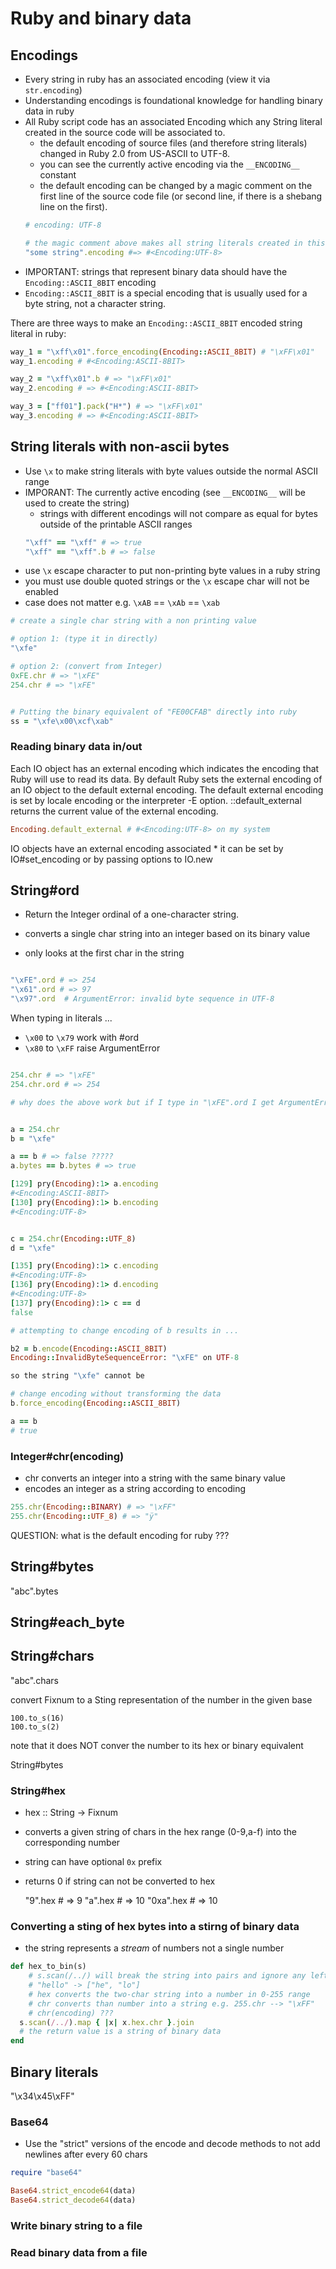 # Ruby and binary data

## Encodings

* Every string in ruby has an associated encoding (view it via `str.encoding`)
* Understanding encodings is foundational knowledge for handling binary data in ruby
* All Ruby script code has an associated Encoding which any String literal created in the source code will be associated to.
    * the default encoding of source files (and therefore string literals) changed in Ruby 2.0 from US-ASCII to UTF-8.
    * you can see the currently active encoding via the `__ENCODING__` constant
    * the default encoding can be changed by a magic comment on the first line of the source code file (or second line, if there is a shebang line on the first).
    ```ruby
    # encoding: UTF-8

    # the magic comment above makes all string literals created in this file use that encoding
    "some string".encoding #=> #<Encoding:UTF-8>
    ```
* IMPORTANT: strings that represent binary data should have the `Encoding::ASCII_8BIT` encoding
* `Encoding::ASCII_8BIT` is a special encoding that is usually used for a byte string, not a character string.

There are three ways to make an `Encoding::ASCII_8BIT` encoded string literal
in ruby:

```ruby
way_1 = "\xff\x01".force_encoding(Encoding::ASCII_8BIT) # "\xFF\x01"
way_1.encoding # #<Encoding:ASCII-8BIT>

way_2 = "\xff\x01".b # => "\xFF\x01"
way_2.encoding # => #<Encoding:ASCII-8BIT>

way_3 = ["ff01"].pack("H*") # => "\xFF\x01"
way_3.encoding # => #<Encoding:ASCII-8BIT>
```

## String literals with non-ascii bytes

* Use `\x` to make string literals with byte values outside the normal ASCII range
* IMPORANT: The currently active encoding (see `__ENCODING__` will be used to create the string)
    * strings with different encodings will not compare as equal for bytes
    outside of the printable ASCII ranges
    ```ruby
    "\xff" == "\xff" # => true
    "\xff" == "\xff".b # => false
    ```
* use `\x` escape character to put non-printing byte values in a ruby string
* you must use double quoted strings or the `\x` escape char will not be enabled
* case does not matter e.g. `\xAB` == `\xAb` == `\xab`

```ruby
# create a single char string with a non printing value

# option 1: (type it in directly)
"\xfe"

# option 2: (convert from Integer)
0xFE.chr # => "\xFE"
254.chr # => "\xFE"


# Putting the binary equivalent of "FE00CFAB" directly into ruby
ss = "\xfe\x00\xcf\xab"
```


### Reading binary data in/out

Each IO object has an external encoding which indicates the encoding that Ruby will use to read its data. By default Ruby sets the external encoding of an IO object to the default external encoding. The default external encoding is set by locale encoding or the interpreter -E option. ::default_external returns the current value of the external encoding.

```ruby
Encoding.default_external # #<Encoding:UTF-8> on my system
```


IO objects have an external encoding associated
    * it can be set by IO#set_encoding or by passing options to IO.new


## String#ord

* Return the Integer ordinal of a one-character string.

* converts a single char string into an integer based on its binary value
* only looks at the first char in the string

```ruby

"\xFE".ord # => 254
"\x61".ord # => 97
"\x97".ord  # ArgumentError: invalid byte sequence in UTF-8
```

When typing in literals ...

* `\x00` to `\x79` work with #ord
* `\x80` to `\xFF` raise ArgumentError

```ruby

254.chr # => "\xFE"
254.chr.ord # => 254

# why does the above work but if I type in "\xFE".ord I get ArgumentError


a = 254.chr
b = "\xfe"

a == b # => false ?????
a.bytes == b.bytes # => true

[129] pry(Encoding):1> a.encoding
#<Encoding:ASCII-8BIT>
[130] pry(Encoding):1> b.encoding
#<Encoding:UTF-8>


c = 254.chr(Encoding::UTF_8)
d = "\xfe"

[135] pry(Encoding):1> c.encoding
#<Encoding:UTF-8>
[136] pry(Encoding):1> d.encoding
#<Encoding:UTF-8>
[137] pry(Encoding):1> c == d
false

# attempting to change encoding of b results in ...

b2 = b.encode(Encoding::ASCII_8BIT)
Encoding::InvalidByteSequenceError: "\xFE" on UTF-8

so the string "\xfe" cannot be

# change encoding without transforming the data
b.force_encoding(Encoding::ASCII_8BIT)

a == b
# true
```



### Integer#chr(encoding)

* chr converts an integer into a string with the same binary value
* encodes an integer as a string according to encoding

```ruby
255.chr(Encoding::BINARY) # => "\xFF"
255.chr(Encoding::UTF_8) # => "ÿ"
```

QUESTION: what is the default encoding for ruby ???


## String#bytes

"abc".bytes

## String#each_byte

## String#chars

"abc".chars


convert Fixnum to a Sting representation of the number in the given base

    100.to_s(16)
    100.to_s(2)

note that it does NOT conver the number to its hex or binary equivalent

String#bytes

### String#hex

* hex :: String -> Fixnum
* converts a given string of chars in the hex range (0-9,a-f) into the corresponding number
* string can have optional `0x` prefix
* returns 0 if string can not be converted to hex

    "9".hex # => 9
    "a".hex # => 10
    "0xa".hex # => 10

### Converting a sting of hex bytes into a stirng of binary data

* the string represents a *stream* of numbers not a single number

```ruby
def hex_to_bin(s)
    # s.scan(/../) will break the string into pairs and ignore any leftover e.g.
    # "hello" -> ["he", "lo"]
    # hex converts the two-char string into a number in 0-255 range
    # chr converts than number into a string e.g. 255.chr --> "\xFF"
    # chr(encoding) ???
  s.scan(/../).map { |x| x.hex.chr }.join
  # the return value is a string of binary data
end
```
## Binary literals


"\x34\x45\xFF"

### Base64

* Use the "strict" versions of the encode and decode methods to not add
newlines after every 60 chars

```ruby
require "base64"

Base64.strict_encode64(data)
Base64.strict_decode64(data)
```

### Write binary string to a file

### Read binary data from a file
